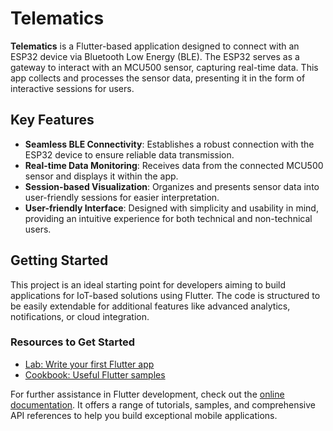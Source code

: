 # Telematics

**Telematics** is a Flutter-based application designed to connect with an ESP32 device via Bluetooth Low Energy (BLE). The ESP32 serves as a gateway to interact with an MCU500 sensor, capturing real-time data. This app collects and processes the sensor data, presenting it in the form of interactive sessions for users.

## Key Features

* **Seamless BLE Connectivity**: Establishes a robust connection with the ESP32 device to ensure reliable data transmission.
* **Real-time Data Monitoring**: Receives data from the connected MCU500 sensor and displays it within the app.
* **Session-based Visualization**: Organizes and presents sensor data into user-friendly sessions for easier interpretation.
* **User-friendly Interface**: Designed with simplicity and usability in mind, providing an intuitive experience for both technical and non-technical users.

## Getting Started

This project is an ideal starting point for developers aiming to build applications for IoT-based solutions using Flutter. The code is structured to be easily extendable for additional features like advanced analytics, notifications, or cloud integration.

### Resources to Get Started

* [Lab: Write your first Flutter app](https://docs.flutter.dev/get-started/codelab)
* [Cookbook: Useful Flutter samples](https://docs.flutter.dev/cookbook)

For further assistance in Flutter development, check out the [online documentation](https://docs.flutter.dev/). It offers a range of tutorials, samples, and comprehensive API references to help you build exceptional mobile applications.
